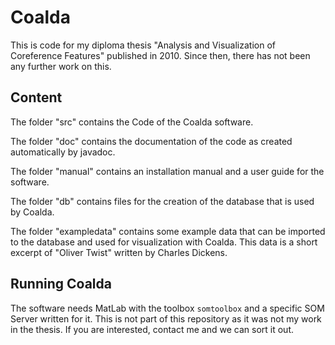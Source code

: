 # Coalda

This is code for my diploma thesis "Analysis and Visualization of Coreference Features" published in 2010. Since then, there has not been any further work on this.


## Content

The folder "src" contains the Code of the Coalda software.

The folder "doc" contains the documentation of the code as created automatically by javadoc.

The folder "manual" contains an installation manual and a user guide for the software.

The folder "db" contains files for the creation of the database that is used by Coalda.

The folder "exampledata" contains some example data that can be imported to the database and used for visualization with Coalda. This data is a short excerpt of "Oliver Twist" written by Charles Dickens.

## Running Coalda

The software needs MatLab with the toolbox `somtoolbox` and a specific SOM Server written for it. This is not part of this repository as it was not my work in the thesis. If you are interested, contact me and we can sort it out.
